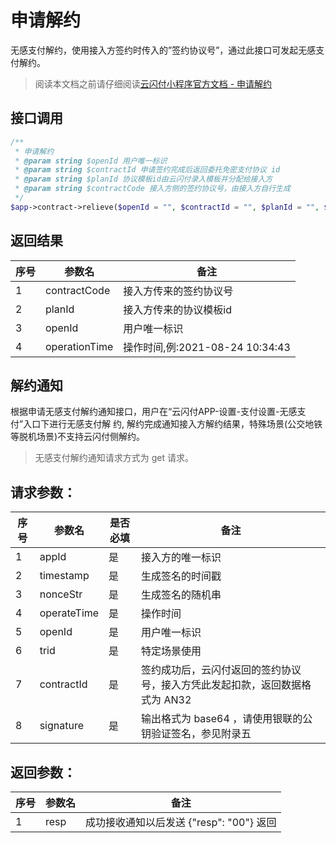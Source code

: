 # 申请解约

无感支付解约，使用接入方签约时传入的”签约协议号”，通过此接口可发起无感支付解约。

> 阅读本文档之前请仔细阅读[云闪付小程序官方文档 - 申请解约](https://opentools.95516.com/applet/#/docs/develop/api-backend/payoff?id=_02040503)

## 接口调用

```php
/**
 * 申请解约
 * @param string $openId 用户唯一标识
 * @param string $contractId 申请签约完成后返回委托免密支付协议 id
 * @param string $planId 协议模板id由云闪付录入模板并分配给接入方
 * @param string $contractCode 接入方侧的签约协议号，由接入方自行生成
 */
$app->contract->relieve($openId = "", $contractId = "", $planId = "", $contractCode = "");

```

## 返回结果

| 序号 | 参数名        | 备注                            |
| ---- | ------------- | ------------------------------- |
| 1    | contractCode  | 接入方传来的签约协议号          |
| 2    | planId        | 接入方传来的协议模板id          |
| 3    | openId        | 用户唯一标识                    |
| 4    | operationTime | 操作时间,例:2021-08-24 10:34:43 |

## 解约通知

根据申请无感支付解约通知接口，用户在“云闪付APP-设置-支付设置-无感支付”入口下进行无感支付解 约, 解约完成通知接入方解约结果，特殊场景(公交地铁等脱机场景)不支持云闪付侧解约。

> 无感支付解约通知请求方式为 get 请求。

## 请求参数：

| 序号 | 参数名      | 是否必填 | 备注                                                         |
| ---- | ----------- | -------- | ------------------------------------------------------------ |
| 1    | appId       | 是       | 接入方的唯一标识                                             |
| 2    | timestamp   | 是       | 生成签名的时间戳                                             |
| 3    | nonceStr    | 是       | 生成签名的随机串                                             |
| 4    | operateTime | 是       | 操作时间                                                     |
| 5    | openId      | 是       | 用户唯一标识                                                 |
| 6    | trid        | 是       | 特定场景使用                                                 |
| 7    | contractId  | 是       | 签约成功后，云闪付返回的签约协议号，接入方凭此发起扣款，返回数据格式为 AN32 |
| 8    | signature   | 是       | 输出格式为 base64 ，请使用银联的公钥验证签名，参见附录五     |

## 返回参数：

| 序号 | 参数名 | 备注                                     |
| ---- | ------ | ---------------------------------------- |
| 1    | resp   | 成功接收通知以后发送 {"resp": "00"} 返回 |
